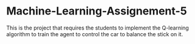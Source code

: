 # Machine-Learning-Assignement-5
This is the project that requires the students to implement the Q-learning algorithm to train the agent to control the car to balance the stick on it.
